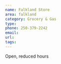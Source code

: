 ```yaml
---
name: Falkland Store
area: falkland
category: Grocery & Gas
type:
phone: 250-379-2242
email:
url:
tags:
---
```


Open, reduced hours
